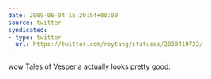 ```yaml
---
date: 2009-06-04 15:20:54+00:00
source: twitter
syndicated:
- type: twitter
  url: https://twitter.com/roytang/statuses/2030419722/
---
```


wow Tales of Vesperia actually looks pretty good.